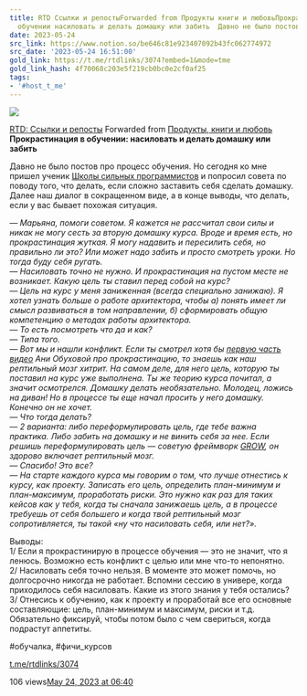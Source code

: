```yaml
---
title: RTD Ссылки и репостыForwarded from Продукты книги и любовьПрокрастинация в
  обучении насиловать и делать домашку или забить  Давно не было постов про п
date: 2023-05-24
src_link: https://www.notion.so/be646c81e923407092b43fc062774972
src_date: '2023-05-24 16:51:00'
gold_link: https://t.me/rtdlinks/3074?embed=1&mode=tme
gold_link_hash: 4f70068c203e5f219cb0bc0e2cf0af25
tags:
- '#host_t_me'
---
```




[*![](https://cdn4.cdn-telegram.org/file/OSP5eSN1Fh5Og4jH5NBxBc3QAzgqHjg8SyCD5TphYcAL91DciL-FdaFVdCUUE21blsgMX6_Euw6qYj0znJomfWcNm0CID6mfmfmqoMLJ15pqsco68PosPtf7kKP_X3OpDin34tBOFtdPMfbHiS9hOsiLuTZmoSV2ngxItKoATygKQt6QSA5vfY7RMnXgFnJ_mVX31etU3BuiWvWTlO0yCCj-cVm-HtfOrveectudQXBX6Xw-hoCfOC3V110Lp6591VwnJtY5SowUdpFWmm3ZSh2_bGQYm-VxafONrOneFzG28g3dnJRNPqM8J5ajxibmoOo6zvCbUHlrt03-GSAmwg.jpg)*](https://t.me/rtdlinks)



[RTD: Ссылки и репосты](https://t.me/rtdlinks)
Forwarded from [Продукты, книги и любовь](https://t.me/product_love/612)
**Прокрастинация в обучении: насиловать и делать домашку или забить**  
  
Давно не было постов про процесс обучения. Но сегодня ко мне пришел ученик [Школы сильных программистов](https://education.borshev.com/) и попросил совета по поводу того, что делать, если сложно заставить себя сделать домашку. Далее наш диалог в сокращенном виде, а в конце выводы, что делать, если у вас бывает похожая ситуация.   
  
*— Марьяна, помоги советом. Я кажется не рассчитал свои силы и никак не могу сесть за вторую домашку курса. Вроде и время есть, но прокрастинация жуткая. Я могу надавить и пересилить себя, но правильно ли это? Или может надо забить и просто смотреть уроки. Но тогда буду себя ругать.*  
*— Насиловать точно не нужно. И прокрастинация на пустом месте не возникает. Какую цель ты ставил перед собой на курс?*  
*— Цель на курс у меня заниженная (всегда специально занижаю). Я хотел узнать больше о работе архитектора, чтобы а) понять имеет ли смысл развиваться в том направлении, б) сформировать общую компетенцию о методах работы архитектора.*  
*— То есть посмотреть что да и как?*  
*— Типа того.*  
*— Вот мы и нашли конфликт. Если ты смотрел хотя бы* [*первую часть видео*](https://www.youtube.com/watch?v=fPssOdgn4po&t=3192s) *Ани Обуховой про прокрастинацию, то знаешь как наш рептильный мозг хитрит. На самом деле, для него цель, которую ты поставил на курс уже выполнена. Ты же теорию курса почитал, а значит осмотрелся. Домашку делать необязательно. Молодец, ложись на диван! Но в процессе ты еще начал просить у него домашку. Конечно он не хочет.*  
*— Что тогда делать?*  
*— 2 варианта: либо переформулировать цель, где тебе важна практика. Либо забить на домашку и не винить себя за нее. Если решишь переформулировать цель — советую фреймворк* [*GROW*](https://trainingtechnology.ru/model-grow/)*, он здорово включает рептильный мозг.*  
*— Спасибо! Это все?*  
*— На старте каждого курса мы говорим о том, что лучше отнестись к курсу, как проекту. Записать его цель, определить план-минимум и план-максимум, проработать риски. Это нужно как раз для таких кейсов как у тебя, когда ты сначала занижаешь цель, а в процессе требуешь от себя большего и когда твой рептильный мозг сопротивляется, ты такой «ну что насиловать себя, или нет?».*  
  
Выводы:  
1/ Если я прокрастинирую в процессе обучения — это не значит, что я ленюсь. Возможно есть конфликт с целью или мне что-то непонятно.  
2/ Насиловать себя точно нельзя. В моменте это может помочь, но долгосрочно никогда не работает. Вспомни сессию в универе, когда приходилось себя насиловать. Какие из этого знания у тебя остались?  
3/ Отнесись к обучению, как к проекту и проработай все его основные составляющие: цель, план-минимум и максимум, риски и т.д. Обязательно фиксируй, чтобы потом было с чем свериться, когда подрастут аппетиты.   
  
#обучалка, #фичи\_курсов

[t.me/rtdlinks/3074](https://t.me/rtdlinks/3074)

106 views[May 24, 2023 at 06:40](https://t.me/rtdlinks/3074)